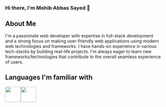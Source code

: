 ### Hi there, I'm Mohib Abbas Sayed 👋

## About Me
I'm a passionate web developer with expertise in full-stack development and a strong focus on making user-friendly web applications using modern web technologies and frameworks. I have hands-on experience in various tech-stacks by building real-life projects. I'm always eager to learn new frameworks/technologies that contribute to the overall seamless experience of users.

## Languages I'm familiar with
<div style="display: flex;">
  <img src="https://media.istockphoto.com/id/1413514774/photo/stylized-3d-html-icon-design.webp?        b=1&s=170667a&w=0&k=20&c=OrkPbETxWlQ4FQSfTku07zULRenQ6KnxkGM4nU5H_Kk=" width="50"/>
  <img src="https://media.istockphoto.com/id/1413514596/photo/stylized-3d-css-icon-design.webp?b=1&s=170667a&w=0&k=20&c=Y2wiMC1eKiraLPz-NZmIhyk-ZJfr_FxUHXZ_3lmmLlg=" width="50"/>
</div>
